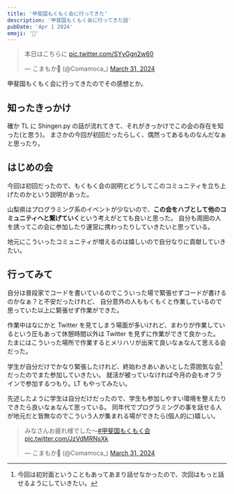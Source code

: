 ```yaml
---
title: '甲斐国もくもく会に行ってきた'
description: '甲斐国もくもく会に行ってきた話'
pubDate: 'Apr 1 2024'
emoji: '🦊'
---
```


<blockquote class="twitter-tweet"><p lang="ja" dir="ltr">本日はこちらに <a href="https://t.co/SYyGgn2w60">pic.twitter.com/SYyGgn2w60</a></p>&mdash; こまもか🦊 (@Comamoca_) <a href="https://twitter.com/Comamoca_/status/1774287425357099464?ref_src=twsrc%5Etfw">March 31, 2024</a></blockquote> <script async src="https://platform.twitter.com/widgets.js" charset="utf-8"></script>

甲斐国もくもく会に行ってきたのでその感想とか。

## 知ったきっかけ

確か TL に Shingen.py
の話が流れてきて、それがきっかけでこの会の存在を知った(と思う)。
まさかの今回が初回だったらしく、偶然ってあるものなんだなぁと思ったり。

## はじめの会

今回は初回だったので、もくもく会の説明とどうしてこのコミュニティを立ち上げたのかという説明があった。

山梨県はプログラミング系のイベントが少ないので、**この会をハブとして他のコミュニティへと繋げていく**という考えがとても良いと思った。
自分も周囲の人を誘ってこの会に参加したり運営に携わったりしていきたいと思っている。

地元にこういったコミュニティが増えるのは嬉しいので自分なりに貢献していきたい。

## 行ってみて

自分は普段家でコードを書いているのでこういった場で緊張せずコードが書けるのかなぁ？と不安だったけれど、
自分意外の人ももくもくと作業しているので思っていた以上に緊張せず作業ができた。

作業中はなにかと Twitter
を見てしまう場面が多いけれど、まわりが作業しているという圧もあって休憩時間以外は
Twitter を見ずに作業ができて良かった。
たまにはこういった場所で作業するとメリハリが出来て良いなぁなんて思える会だった。

学生が自分だけでかなり緊張したけれど、終始わきあいあいとした雰囲気な会[^1]だったのでまた参加していきたい。
就活が被っていなければ今月の会もオフラインで参加するつもり。LT もやってみたい。

先述したように学生は自分だけだったので、学生も参加しやすい環境を整えたりできたら良いなぁなんて思っている。
同年代でプログラミングの事を話せる人が地元だと皆無なのでこういう人が集まれる場ができたら(個人的に)嬉しい。

<blockquote class="twitter-tweet"><p lang="ja" dir="ltr">みなさんお疲れ様でした〜<a href="https://twitter.com/hashtag/%E7%94%B2%E6%96%90%E5%9B%BD%E3%82%82%E3%81%8F%E3%82%82%E3%81%8F%E4%BC%9A?src=hash&amp;ref_src=twsrc%5Etfw">#甲斐国もくもく会</a> <a href="https://t.co/JzVdMRNsXk">pic.twitter.com/JzVdMRNsXk</a></p>&mdash; こまもか🦊 (@Comamoca_) <a href="https://twitter.com/Comamoca_/status/1774358076029870504?ref_src=twsrc%5Etfw">March 31, 2024</a></blockquote> <script async src="https://platform.twitter.com/widgets.js" charset="utf-8"></script>

[^1]: 今回は初対面ということもあってあまり話せなかったので、次回はもっと話せるようにしていきたい。
